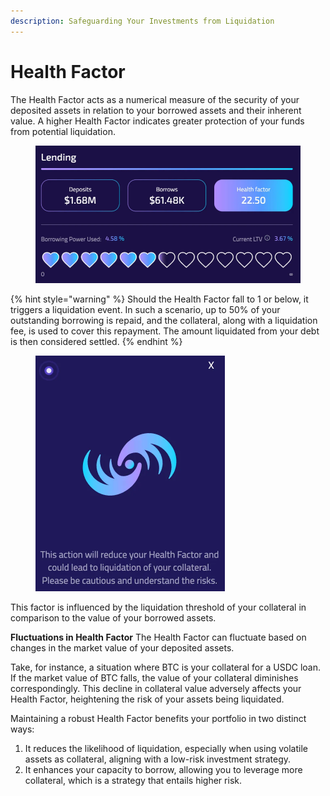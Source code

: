 ```yaml
---
description: Safeguarding Your Investments from Liquidation
---
```


# Health Factor

The Health Factor acts as a numerical measure of the security of your deposited assets in relation to your borrowed assets and their inherent value. A higher Health Factor indicates greater protection of your funds from potential liquidation.

<figure><img src="../.gitbook/assets/image (63).png" alt="" width="563"><figcaption></figcaption></figure>

{% hint style="warning" %}
Should the Health Factor fall to 1 or below, it triggers a liquidation event. In such a scenario, up to 50% of your outstanding borrowing is repaid, and the collateral, along with a liquidation fee, is used to cover this repayment. The amount liquidated from your debt is then considered settled.
{% endhint %}

<figure><img src="../.gitbook/assets/image (62).png" alt="" width="303"><figcaption></figcaption></figure>

This factor is influenced by the liquidation threshold of your collateral in comparison to the value of your borrowed assets.

**Fluctuations in Health Factor** The Health Factor can fluctuate based on changes in the market value of your deposited assets.

Take, for instance, a situation where BTC is your collateral for a USDC loan. If the market value of BTC falls, the value of your collateral diminishes correspondingly. This decline in collateral value adversely affects your Health Factor, heightening the risk of your assets being liquidated.

Maintaining a robust Health Factor benefits your portfolio in two distinct ways:

1. It reduces the likelihood of liquidation, especially when using volatile assets as collateral, aligning with a low-risk investment strategy.
2. It enhances your capacity to borrow, allowing you to leverage more collateral, which is a strategy that entails higher risk.
